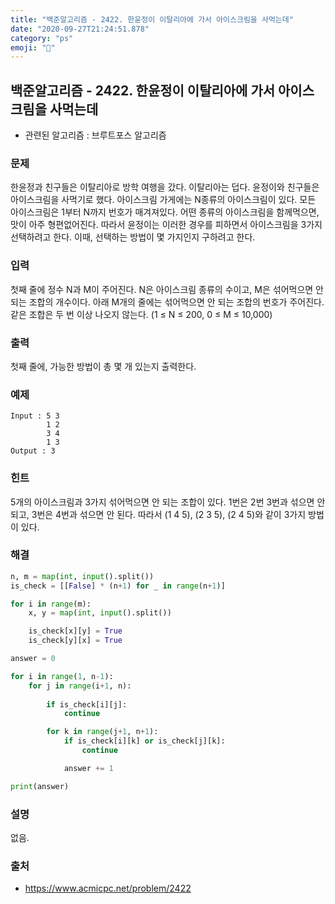 ```yaml
---
title: "백준알고리즘 - 2422. 한윤정이 이탈리아에 가서 아이스크림을 사먹는데"
date: "2020-09-27T21:24:51.878"
category: "ps"
emoji: "🌄"
---
```


## 백준알고리즘 - 2422. 한윤정이 이탈리아에 가서 아이스크림을 사먹는데

- 관련된 알고리즘 : 브루트포스 알고리즘

### 문제

한윤정과 친구들은 이탈리아로 방학 여행을 갔다. 이탈리아는 덥다. 윤정이와 친구들은 아이스크림을 사먹기로 했다. 아이스크림 가게에는 N종류의 아이스크림이 있다. 모든 아이스크림은 1부터 N까지 번호가 매겨져있다. 어떤 종류의 아이스크림을 함께먹으면, 맛이 아주 형편없어진다. 따라서 윤정이는 이러한 경우를 피하면서 아이스크림을 3가지 선택하려고 한다. 이때, 선택하는 방법이 몇 가지인지 구하려고 한다.

### 입력

첫째 줄에 정수 N과 M이 주어진다. N은 아이스크림 종류의 수이고, M은 섞어먹으면 안 되는 조합의 개수이다. 아래 M개의 줄에는 섞어먹으면 안 되는 조합의 번호가 주어진다. 같은 조합은 두 번 이상 나오지 않는다. (1 ≤ N ≤ 200, 0 ≤ M ≤ 10,000)

### 출력

첫째 줄에, 가능한 방법이 총 몇 개 있는지 출력한다.

### 예제

```
Input : 5 3
        1 2
        3 4
        1 3
Output : 3
```

### 힌트

5개의 아이스크림과 3가지 섞어먹으면 안 되는 조합이 있다. 1번은 2번 3번과 섞으면 안되고, 3번은 4번과 섞으면 안 된다. 따라서 (1 4 5), (2 3 5), (2 4 5)와 같이 3가지 방법이 있다.

### 해결

```python
n, m = map(int, input().split())
is_check = [[False] * (n+1) for _ in range(n+1)]

for i in range(m):
    x, y = map(int, input().split())

    is_check[x][y] = True
    is_check[y][x] = True

answer = 0

for i in range(1, n-1):
    for j in range(i+1, n):
        
        if is_check[i][j]:
            continue

        for k in range(j+1, n+1):
            if is_check[i][k] or is_check[j][k]:
                continue

            answer += 1

print(answer)
```

### 설명

없음.

### 출처

- https://www.acmicpc.net/problem/2422

